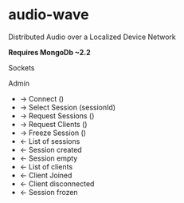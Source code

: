 audio-wave
==========

Distributed Audio over a Localized Device Network

__Requires MongoDb ~2.2__


Sockets

Admin
* -> Connect ()
* -> Select Session (sessionId)
* -> Request Sessions ()
* -> Request Clients ()
* -> Freeze Session ()
* <- List of sessions
* <- Session created
* <- Session empty
* <- List of clients
* <- Client Joined
* <- Client disconnected
* <- Session frozen
